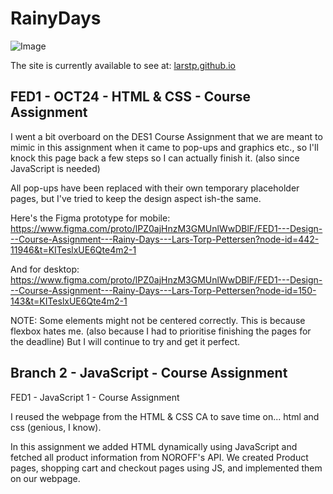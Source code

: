 # RainyDays

![Image](https://github.com/user-attachments/assets/eddd65a2-163d-438e-9603-a7bbc7e51c18)

The site is currently available to see at: [larstp.github.io](https://larstp.github.io/)

## FED1 - OCT24 - HTML & CSS - Course Assignment

I went a bit overboard on the DES1 Course Assignment that we are meant to mimic in this assignment when it came to pop-ups and graphics etc., so I'll knock this page back a few steps so I can actually finish it. (also since JavaScript is needed)

All pop-ups have been replaced with their own temporary placeholder pages, but I've tried to keep the design aspect ish-the same.

Here's the Figma prototype for mobile:
https://www.figma.com/proto/lPZ0ajHnzM3GMUnlWwDBlF/FED1---Design---Course-Assignment---Rainy-Days---Lars-Torp-Pettersen?node-id=442-11946&t=KITeslxUE6Qte4m2-1

And for desktop:
https://www.figma.com/proto/lPZ0ajHnzM3GMUnlWwDBlF/FED1---Design---Course-Assignment---Rainy-Days---Lars-Torp-Pettersen?node-id=150-143&t=KITeslxUE6Qte4m2-1

NOTE: Some elements might not be centered correctly. This is because flexbox hates me. (also because I had to prioritise finishing the pages for the deadline) But I will continue to try and get it perfect.


## Branch 2 - JavaScript - Course Assignment

FED1 - JavaScript 1 - Course Assignment

I reused the webpage from the HTML & CSS CA to save time on... html and css (genious, I know).

In this assignment we added HTML dynamically using JavaScript and fetched all product information from NOROFF's API. 
We created Product pages, shopping cart and checkout pages using JS, and implemented them on our webpage.
